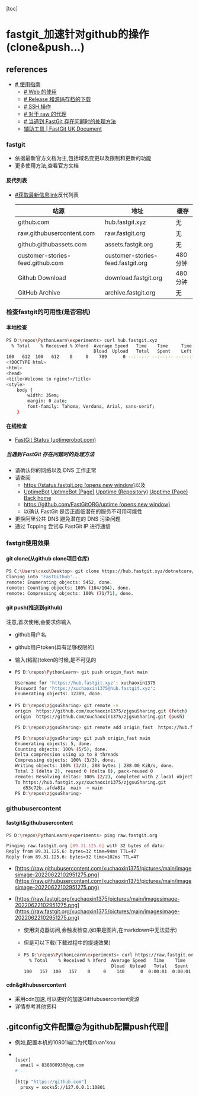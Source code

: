 [toc]
# fastgit_加速针对github的操作(clone&push...)
## references

- [# 使用指南](https://doc.fastgit.org/zh-cn/guide.html#使用指南)
  - [# Web 的使用](https://doc.fastgit.org/zh-cn/guide.html#web-的使用)
  - [# Release 和源码存档的下载](https://doc.fastgit.org/zh-cn/guide.html#release-和源码存档的下载)
  - [# SSH 操作](https://doc.fastgit.org/zh-cn/guide.html#ssh-操作)
  - [# 对于 raw 的代理](https://doc.fastgit.org/zh-cn/guide.html#对于-raw-的代理)
  - [# 当遇到 FastGit 存在问题时的处理方法](https://doc.fastgit.org/zh-cn/guide.html#当遇到-fastgit-存在问题时的处理方法)
  - [辅助工具 | FastGit UK Document](https://doc.fastgit.org/zh-cn/tools.html#fgit)

### fastgit

- 依据最新官方文档为主,包括域名变更以及限制和更新的功能
- 更多使用方法,查看官方文档

#### 反代列表

- [#获取最新信息link](https://doc.fastgit.org/zh-cn/node.html#反代列表)反代列表

  | 站源                             | 地址                              | 缓存     |
  | -------------------------------- | --------------------------------- | -------- |
  | github.com                       | hub.fastgit.xyz                   | 无       |
  | raw.githubusercontent.com        | raw.fastgit.org                   | 无       |
  | github.githubassets.com          | assets.fastgit.org                | 无       |
  | customer-stories-feed.github.com | customer-stories-feed.fastgit.org | 480 分钟 |
  | Github Download                  | download.fastgit.org              | 480 分钟 |
  | GitHub Archive                   | archive.fastgit.org               | 无       |

### 检查fastgit的可用性(是否宕机)

#### 本地检查

```bash
PS D:\repos\PythonLearn\experiments> curl hub.fastgit.xyz
  % Total    % Received % Xferd  Average Speed   Time    Time     Time  Current
                                 Dload  Upload   Total   Spent    Left  Speed
100   612  100   612    0     0    789      0 --:--:-- --:--:-- --:--:--   793
<!DOCTYPE html>
<html>
<head>
<title>Welcome to nginx!</title>
<style>
    body {
        width: 35em;
        margin: 0 auto;
        font-family: Tahoma, Verdana, Arial, sans-serif;
    }
```

#### 在线检查

- [FastGit Status (uptimerobot.com)](https://stats.uptimerobot.com/g7zoWclBN0)

##### 当遇到 FastGit 存在问题时的处理方法

- 请确认你的网络以及 DNS 工作正常
- 请查阅
  -  [https://status.fastgit.org (opens new window)](https://status.fastgit.org/)以及
    - [UptimeBot](https://stats.uptimerobot.com/g7zoWclBN0)
      [UptimeBot (Page)](https://fastgitorg.github.io/status/)
      [Upptime (Repository)](https://github.com/FastGitORG/uptime)
      [Upptime (Page)](https://fastgitorg.github.io/uptime/)
      [Back home](https://fastgit.org/)
  -  [https://github.com/FastGitORG/uptime (opens new window)](https://github.com/FastGitORG/uptime)
  - 以确认 FastGit 是否正面临潜在的服务不可用可能性
- 更换阿里公共 DNS 避免潜在的 DNS 污染问题
- 通过 Tcpping 尝试与 FastGit IP 进行通信

### fastgit使用效果



#### git clone(从github clone项目仓库)

```bash
PS C:\Users\cxxu\Desktop> git clone https://hub.fastgit.xyz/dotnetcore/FastGithub.git
Cloning into 'FastGithub'...
remote: Enumerating objects: 5452, done.
remote: Counting objects: 100% (104/104), done.
remote: Compressing objects: 100% (71/71), done.
```



#### git push(推送到github)

注意,首次使用,会要求你输入

- github用户名
- github用户token(具有足够权限的)
- 输入(粘贴)token的时候,是不可见的

- ```bash
  PS D:\repos\PythonLearn> git push origin_fast main
  
  Username for 'https://hub.fastgit.xyz': xuchaoxin1375
  Password for 'https://xuchaoxin1375@hub.fastgit.xyz':
  Enumerating objects: 12309, done.
  ```

  

- ```bash
  PS D:\repos\zjgsuSharing> git remote -v
  origin  https://github.com/xuchaoxin1375/zjgsuSharing.git (fetch)
  origin  https://github.com/xuchaoxin1375/zjgsuSharing.git (push)
  
  PS D:\repos\zjgsuSharing> git remote add origin_fast  https://hub.fastgit.xyz/xuchaoxin1375/zjgsuSharing.git
  
  PS D:\repos\zjgsuSharing> git push origin_fast main
  Enumerating objects: 5, done.
  Counting objects: 100% (5/5), done.
  Delta compression using up to 8 threads
  Compressing objects: 100% (3/3), done.
  Writing objects: 100% (3/3), 288 bytes | 288.00 KiB/s, done.
  Total 3 (delta 2), reused 0 (delta 0), pack-reused 0
  remote: Resolving deltas: 100% (2/2), completed with 2 local objects.
  To https://hub.fastgit.xyz/xuchaoxin1375/zjgsuSharing.git
     d53c72b..afda81a  main -> main
  PS D:\repos\zjgsuSharing>
  ```

  

  

###  githubusercontent

#### fastgit&githubusercontent

```bash
PS D:\repos\PythonLearn\experiments> ping raw.fastgit.org

Pinging raw.fastgit.org [89.31.125.6] with 32 bytes of data:
Reply from 89.31.125.6: bytes=32 time=94ms TTL=47
Reply from 89.31.125.6: bytes=32 time=102ms TTL=47
```



- [https://raw.githubusercontent.com/xuchaoxin1375/pictures/main/imagesimage-20220622102951275.png](https://raw.githubusercontent.com/xuchaoxin1375/pictures/main/imagesimage-20220622102951275.png)

- [https://raw.fastgit.org/xuchaoxin1375/pictures/main/imagesimage-20220622102951275.png](https://raw.fastgit.org/xuchaoxin1375/pictures/main/imagesimage-20220622102951275.png)

  - 使用浏览器访问,会触发检查,(如果是图片,在markdown中无法显示)

  - 但是可以下载(下载过程中的提速效果)

  - ```bash
    PS D:\repos\PythonLearn\experiments> curl https://raw.fastgit.org/xuchaoxin1375/pictures/main/imagesimage-20220622102951275.png -o png.png
      % Total    % Received % Xferd  Average Speed   Time    Time     Time  Current
                                     Dload  Upload   Total   Spent    Left  Speed
    100   157  100   157    0     0    140      0  0:00:01  0:00:01 --:--:--   141
    ```

    

#### cdn&githubusercontent

- 采用cdn加速,可以更好的加速GitHubusercontent资源
- 详情参考其他资料



## .gitconfig文件配置@为github配置push代理🎈

- 例如,配置本机的10801端口为代理duan'kou

- ```bash
  
  [user]
  	email = 838808930@qq.com
  # ...
  	
  [http "https://github.com"]
  	proxy = socks5://127.0.0.1:10801
  
  ```

  